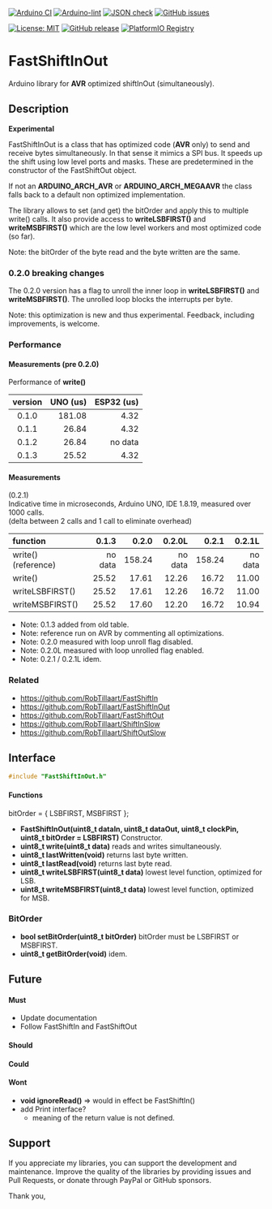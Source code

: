 
[![Arduino CI](https://github.com/RobTillaart/FastShiftInOut/workflows/Arduino%20CI/badge.svg)](https://github.com/marketplace/actions/arduino_ci)
[![Arduino-lint](https://github.com/RobTillaart/FastShiftInOut/actions/workflows/arduino-lint.yml/badge.svg)](https://github.com/RobTillaart/FastShiftInOut/actions/workflows/arduino-lint.yml)
[![JSON check](https://github.com/RobTillaart/FastShiftInOut/actions/workflows/jsoncheck.yml/badge.svg)](https://github.com/RobTillaart/FastShiftInOut/actions/workflows/jsoncheck.yml)
[![GitHub issues](https://img.shields.io/github/issues/RobTillaart/FastShiftInOut.svg)](https://github.com/RobTillaart/FastShiftInOut/issues)

[![License: MIT](https://img.shields.io/badge/license-MIT-green.svg)](https://github.com/RobTillaart/FastShiftInOut/blob/master/LICENSE)
[![GitHub release](https://img.shields.io/github/release/RobTillaart/FastShiftInOut.svg?maxAge=3600)](https://github.com/RobTillaart/FastShiftInOut/releases)
[![PlatformIO Registry](https://badges.registry.platformio.org/packages/robtillaart/library/FastShiftInOut.svg)](https://registry.platformio.org/libraries/robtillaart/FastShiftInOut)


# FastShiftInOut

Arduino library for **AVR** optimized shiftInOut (simultaneously).

## Description

**Experimental**

FastShiftInOut is a class that has optimized code (**AVR** only) to send and receive 
bytes simultaneously. In that sense it mimics a SPI bus.
It speeds up the shift using low level ports and masks. These are predetermined
in the constructor of the FastShiftOut object.

If not an **ARDUINO_ARCH_AVR** or **ARDUINO_ARCH_MEGAAVR** the class falls back 
to a default non optimized implementation. 

The library allows to set (and get) the bitOrder and apply this to multiple write()
calls. It also provide access to **writeLSBFIRST()** and **writeMSBFIRST()** which 
are the low level workers and most optimized code (so far).

Note: the bitOrder of the byte read and the byte written are the same.


### 0.2.0 breaking changes

The 0.2.0 version has a flag to unroll the inner loop in **writeLSBFIRST()**
and **writeMSBFIRST()**. The unrolled loop blocks the interrupts per byte.

Note: this optimization is new and thus experimental.
Feedback, including improvements, is welcome.


### Performance


#### Measurements (pre 0.2.0)

Performance of **write()**

|  version  |  UNO (us)  |  ESP32 (us)  |
|:---------:|-----------:|-------------:|
|   0.1.0   |   181.08   |     4.32     |
|   0.1.1   |    26.84   |     4.32     |
|   0.1.2   |    26.84   |    no data   |
|   0.1.3   |    25.52   |     4.32     |


#### Measurements

(0.2.1)  
Indicative time in microseconds, Arduino UNO, IDE 1.8.19, measured over 1000 calls.  
(delta between 2 calls and 1 call to eliminate overhead)

|  function                |   0.1.3  |   0.2.0  |   0.2.0L  |   0.2.1  |   0.2.1L  |
|:-------------------------|---------:|---------:|----------:|---------:|----------:|
|  write() (reference)     | no data  |  158.24  |  no data  |  158.24  |  no data  |
|  write()                 |   25.52  |   17.61  |    12.26  |   16.72  |    11.00  |
|  writeLSBFIRST()         |   25.52  |   17.61  |    12.26  |   16.72  |    11.00  |
|  writeMSBFIRST()         |   25.52  |   17.60  |    12.20  |   16.72  |    10.94  |


- Note: 0.1.3 added from old table.
- Note: reference run on AVR by commenting all optimizations.
- Note: 0.2.0 measured with loop unroll flag disabled.
- Note: 0.2.0L measured with loop unrolled flag enabled.
- Note: 0.2.1 / 0.2.1L idem.


### Related

- https://github.com/RobTillaart/FastShiftIn
- https://github.com/RobTillaart/FastShiftInOut
- https://github.com/RobTillaart/FastShiftOut
- https://github.com/RobTillaart/ShiftInSlow
- https://github.com/RobTillaart/ShiftOutSlow


## Interface

```cpp
#include "FastShiftInOut.h"
```

#### Functions

bitOrder = { LSBFIRST, MSBFIRST };

- **FastShiftInOut(uint8_t dataIn, uint8_t dataOut, uint8_t clockPin, uint8_t bitOrder = LSBFIRST)** Constructor.
- **uint8_t write(uint8_t data)** reads and writes simultaneously.
- **uint8_t lastWritten(void)** returns last byte written.
- **uint8_t lastRead(void)** returns last byte read.
- **uint8_t writeLSBFIRST(uint8_t data)** lowest level function, optimized for LSB.
- **uint8_t writeMSBFIRST(uint8_t data)** lowest level function, optimized for MSB.


### BitOrder

- **bool setBitOrder(uint8_t bitOrder)** bitOrder must be LSBFIRST or MSBFIRST.
- **uint8_t getBitOrder(void)** idem.


## Future

#### Must

- Update documentation
- Follow FastShiftIn and FastShiftOut

#### Should


#### Could


#### Wont

- **void ignoreRead()** => would in effect be FastShiftIn()
- add Print interface?
  - meaning of the return value is not defined.

## Support

If you appreciate my libraries, you can support the development and maintenance.
Improve the quality of the libraries by providing issues and Pull Requests, or
donate through PayPal or GitHub sponsors.

Thank you,


